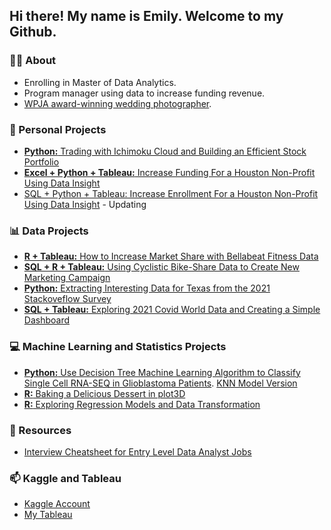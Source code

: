 ## Hi there! My name is Emily. Welcome to my Github.

### 👩‍🎓 About
- Enrolling in Master of Data Analytics.
- Program manager using data to increase funding revenue.
- [WPJA award-winning wedding photographer](https://www.wpja.com/wedding-photojournalism/wedding-photographers-houston-tx/emily-liang).


### 🌟 Personal Projects
- [**Python:** Trading with Ichimoku Cloud and Building an Efficient Stock Portfolio](https://github.com/xtenix88/Data-Portfolio/tree/main/Investing)
- [**Excel + Python + Tableau:** Increase Funding For a Houston Non-Profit Using Data Insight](https://github.com/emily1618/Data-Portfolio/blob/main/CEAP/README.md)
- [SQL + Python + Tableau: Increase Enrollment For a Houston Non-Profit Using Data Insight](https://github.com/emily1618/Data-Portfolio/tree/main/FOC) - Updating

### 📊 Data Projects 
- [**R + Tableau:** How to Increase Market Share with Bellabeat Fitness Data](https://github.com/xtenix88/Google-Data-Analytics-Bellabeat-Case-Study) 
- [**SQL + R + Tableau:** Using Cyclistic Bike-Share Data to Create New Marketing Campaign](https://github.com/xtenix88/Google-Data-Analytic-Capstone)
- [**Python:** Extracting Interesting Data for Texas from the 2021 Stackoveflow Survey](https://github.com/xtenix88/Data-Portfolio/blob/main/Stackoverflow_Survey_Data_Cleaning.ipynb)
- [**SQL + Tableau:** Exploring 2021 Covid World Data and Creating a Simple Dashboard](https://github.com/xtenix88/SQL) 


### 💻 Machine Learning and Statistics Projects
- [**Python:** Use Decision Tree Machine Learning Algorithm to Classify Single Cell RNA-SEQ in Glioblastoma Patients](https://github.com/emily1618/Statistics-and-Models/tree/main/Decision-Tree). [KNN Model Version](https://github.com/emily1618/Statistics-and-Models/tree/main/KNN-Model)
- [**R:** Baking a Delicious Dessert in plot3D](https://github.com/xtenix88/Statistical-Learning-in-R/tree/main/Dessert)
- [**R:** Exploring Regression Models and Data Transformation](https://github.com/xtenix88/Statistical-Learning-in-R/tree/main/Regression)


### 🔖 Resources
- [Interview Cheatsheet for Entry Level Data Analyst Jobs](https://github.com/emily1618/Data-Portfolio/blob/main/CHEATSHEET/README.md)


### 📫 Kaggle and Tableau
- [Kaggle Account](https://www.kaggle.com/emilyliang8/)
- [My Tableau](https://public.tableau.com/app/profile/emily.liang7497)
